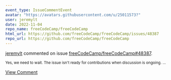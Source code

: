 ```yaml
---
event_type: IssueCommentEvent
avatar: "https://avatars.githubusercontent.com/u/25011573?"
user: jeremylt
date: 2022-11-04
repo_name: freeCodeCamp/freeCodeCamp
html_url: https://github.com/freeCodeCamp/freeCodeCamp/issues/48387
repo_url: https://github.com/freeCodeCamp/freeCodeCamp
---
```


<a href='https://github.com/jeremylt' target='_blank'>jeremylt</a> commented on issue <a href='https://github.com/freeCodeCamp/freeCodeCamp/issues/48387' target='_blank'>freeCodeCamp/freeCodeCamp#48387</a>.

<small>Yes, we need to wait. The issue isn't ready for contributions when discussion is ongoing. ...</small>

<a href='https://github.com/freeCodeCamp/freeCodeCamp/issues/48387' target='_blank'>View Comment</a>